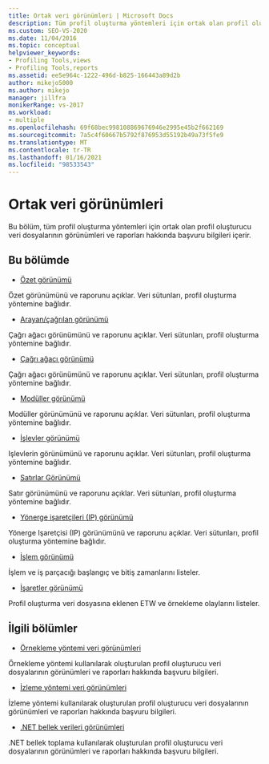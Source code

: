 ```yaml
---
title: Ortak veri görünümleri | Microsoft Docs
description: Tüm profil oluşturma yöntemleri için ortak olan profil oluşturucu veri dosyalarının görünümleri ve raporları hakkında başvuru bilgileri için bu bölüme bakın.
ms.custom: SEO-VS-2020
ms.date: 11/04/2016
ms.topic: conceptual
helpviewer_keywords:
- Profiling Tools,views
- Profiling Tools,reports
ms.assetid: ee5e964c-1222-496d-b825-166443a89d2b
author: mikejo5000
ms.author: mikejo
manager: jillfra
monikerRange: vs-2017
ms.workload:
- multiple
ms.openlocfilehash: 69f68bec998108869676946e2995e45b2f662169
ms.sourcegitcommit: 7a5c4f60667b5792f876953d55192b49a73f5fe9
ms.translationtype: MT
ms.contentlocale: tr-TR
ms.lasthandoff: 01/16/2021
ms.locfileid: "98533543"
---
```

# <a name="common-data-views"></a>Ortak veri görünümleri
Bu bölüm, tüm profil oluşturma yöntemleri için ortak olan profil oluşturucu veri dosyalarının görünümleri ve raporları hakkında başvuru bilgileri içerir.

## <a name="in-this-section"></a>Bu bölümde
- [Özet görünümü](../profiling/summary-view.md)

 Özet görünümünü ve raporunu açıklar. Veri sütunları, profil oluşturma yöntemine bağlıdır.

- [Arayan/çağrılan görünümü](../profiling/caller-callee-view.md)

 Çağrı ağacı görünümünü ve raporunu açıklar. Veri sütunları, profil oluşturma yöntemine bağlıdır.

- [Çağrı ağacı görünümü](../profiling/call-tree-view.md)

 Çağrı ağacı görünümünü ve raporunu açıklar. Veri sütunları, profil oluşturma yöntemine bağlıdır.

- [Modüller görünümü](../profiling/modules-view.md)

 Modüller görünümünü ve raporunu açıklar. Veri sütunları, profil oluşturma yöntemine bağlıdır.

- [İşlevler görünümü](../profiling/functions-view.md)

 Işlevlerin görünümünü ve raporunu açıklar. Veri sütunları, profil oluşturma yöntemine bağlıdır.

- [Satırlar Görünümü](../profiling/lines-view.md)

 Satır görünümünü ve raporunu açıklar. Veri sütunları, profil oluşturma yöntemine bağlıdır.

- [Yönerge işaretçileri (IP) görünümü](../profiling/instruction-pointers-ips-view.md)

 Yönerge Işaretçisi (IP) görünümünü ve raporunu açıklar. Veri sütunları, profil oluşturma yöntemine bağlıdır.

- [İşlem görünümü](../profiling/process-view.md)

 İşlem ve iş parçacığı başlangıç ve bitiş zamanlarını listeler.

- [İşaretler görünümü](../profiling/marks-view.md)

 Profil oluşturma veri dosyasına eklenen ETW ve örnekleme olaylarını listeler.

## <a name="related-sections"></a>İlgili bölümler
- [Örnekleme yöntemi veri görünümleri](../profiling/profiler-sampling-method-data-views.md)

 Örnekleme yöntemi kullanılarak oluşturulan profil oluşturucu veri dosyalarının görünümleri ve raporları hakkında başvuru bilgileri.

- [İzleme yöntemi veri görünümleri](../profiling/instrumentation-method-data-views.md)

 İzleme yöntemi kullanılarak oluşturulan profil oluşturucu veri dosyalarının görünümleri ve raporları hakkında başvuru bilgileri.

- [.NET bellek verileri görünümleri](../profiling/dotnet-memory-data-views.md)

 .NET bellek toplama kullanılarak oluşturulan profil oluşturucu veri dosyalarının görünümleri ve raporları hakkında başvuru bilgileri.

